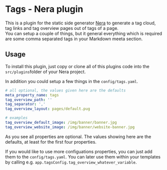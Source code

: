 # Tags - Nera plugin
This is a plugin for the static side generator [Nera](https://github.com/seebaermichi/nera) to generate a tag cloud, tag links and tag overview pages out of tags of a page.  
You can setup a couple of things, but it general everything which is required are some comma separated tags in your Markdown meeta section.

## Usage
To install this plugin, just copy or clone all of this plugins code into the `src/plugins`folder of your Nera project.  

In addition you could setup a few things in the `config/tags.yaml`.
```yaml
# all optional, the values given here are the defaults
meta_property_name: tags
tag_overview_path: ''
tag_separator: ','
tag_overview_layout: pages/default.pug

# examples
tag_overview_default_image: /img/banner/banner.jpg
tag_overview_website_image: /img/banner/website-banner.jpg
```
As you see all properties are optional. The values showing here are the defaults, at least for the first four properties.  

If you would like to use more configuations properties, you can just add them to the `config/tags.yaml`. You can later use them within your templates by calling e.g. `app.tagsConfig.tag_overview_whatever_variable`.
